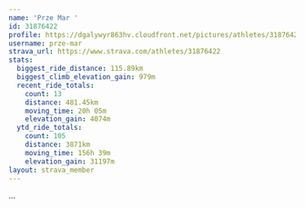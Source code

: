 ```yaml
---
name: 'Prze Mar '
id: 31876422
profile: https://dgalywyr863hv.cloudfront.net/pictures/athletes/31876422/22548952/3/large.jpg
username: prze-mar
strava_url: https://www.strava.com/athletes/31876422
stats:
  biggest_ride_distance: 115.89km
  biggest_climb_elevation_gain: 979m
  recent_ride_totals:
    count: 13
    distance: 481.45km
    moving_time: 20h 05m
    elevation_gain: 4074m
  ytd_ride_totals:
    count: 105
    distance: 3871km
    moving_time: 156h 39m
    elevation_gain: 31197m
layout: strava_member
--- 
```

...
